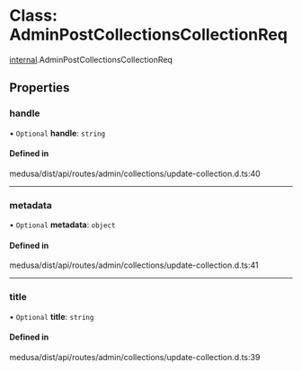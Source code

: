# Class: AdminPostCollectionsCollectionReq

[internal](../modules/internal-3.md).AdminPostCollectionsCollectionReq

## Properties

### handle

• `Optional` **handle**: `string`

#### Defined in

medusa/dist/api/routes/admin/collections/update-collection.d.ts:40

___

### metadata

• `Optional` **metadata**: `object`

#### Defined in

medusa/dist/api/routes/admin/collections/update-collection.d.ts:41

___

### title

• `Optional` **title**: `string`

#### Defined in

medusa/dist/api/routes/admin/collections/update-collection.d.ts:39
